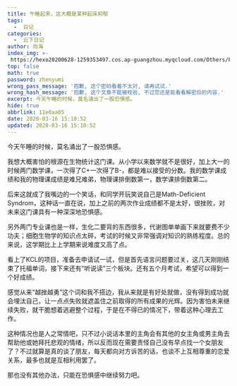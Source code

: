 ```yaml
---
title: 午睡起来，这大概是某种起床抑郁
tags:
  -  日记
categories:
  -  云下日记
author: 向海
index_img: >-
 https://hexo20200628-1259353497.cos.ap-guangzhou.myqcloud.com/Others/Fluid/about.png
top: false
math: true
password: zhenyumi
wrong_pass_message: '抱歉, 这个密码看着不太对, 请再试试.'
wrong_hash_message: '抱歉, 这个文章不能被校验, 不过您还是能看看解密后的内容.'
excerpt: 今天午睡的时候，莫名涌出了一股恐惧感。
hide: true
abbrlink: 11e0aa05
date: 2020-03-16 15:10:52
updated: 2020-03-16 15:10:52
---
```


今天午睡的时候，莫名涌出了一股恐惧感。

我想大概害怕的根源在生物统计这门课。从小学以来数学就不是很好，加上大一的时候两门数学课，一次得了C+一次得了B-，都是难以接受的分数。我的数学课成绩和我的物理课成绩是难兄难弟，物理课排倒数第一，数学课排倒数第二。

后来这就成了我嘴边的一个笑话，和同学开玩笑说自己是Math-Deficient Syndrom，这种话一直在说，加上之前的两次作业成绩都不是太好，很挫败，对未来这门课具有一种深深地恐惧感。

另外两门专业课也是一样，生化二要背的东西很多，代谢图单单画下来就要费不少功夫；细胞生物学的知识点太碎，考试的时候又非常强调对知识的熟练程度。总的来说，这学期比上上学期来说难度又高了点。

看上了KCL的项目，准备去申请试一试，但是首先语言问题要过关，这几天刚刚结束了托福单词，接下来还有“听说读”三个板块。还有五个月考试，希望可以得到一个好成绩。

感觉从来“越挫越勇”这个词和我不搭边，我从来就是有好处就做，没有得到成功就会埋汰自己，让一点点失败就遮盖住之前取得的所有成果的光辉。因为害怕未来继续失败，就干脆想着逃避整个过程，于是在不得已的情况下，带着这种心理去工作。

这种情况也是人之常情吧，只不过小说话本里的主角会有其他的女主角或男主角去帮助他或她拜托悲观的情绪，所以反而现在需要责怪自己没有早点找一个女朋友了？不过就算是真的谈了朋友，每天都向对方诉苦的话，也谈不上互相尊重的恋爱关系，最多也就是互相利用罢了。

那也没有其他办法，只能在恐惧感中继续努力吧。